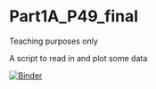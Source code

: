 # Part1A_P49_final
Teaching purposes only

A script to read in and plot some data


[![Binder](https://mybinder.org/badge_logo.svg)](https://mybinder.org/v2/gh/ett20/Part1A_P49_final/main?filepath=1A_Prac_49.R)
